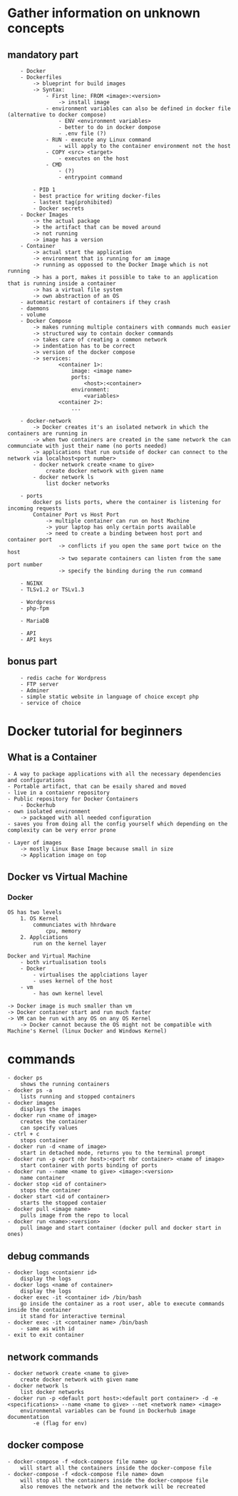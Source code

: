 # Gather information on unknown concepts
## mandatory part
		- Docker
		- Dockerfiles
			-> blueprint for build images
			-> Syntax:
				- First line: FROM <image>:<version>
					-> install image
				- environment variables can also be defined in docker file (alternative to docker compose)
					- ENV <environment variables>
					- better to do in docker dompose
					- .env file (?)
				- RUN - execute any Linux command
					- will apply to the container environment not the host
				- COPY <src> <target>
					- executes on the host
				- CMD 
					- (?)
					- entrypoint command

			- PID 1
			- best practice for writing docker-files
			- lastest tag(prohibited)
			- Docker secrets
		- Docker Images
			-> the actual package
			-> the artifact that can be moved around
			-> not running
			-> image has a version
		- Container
			-> actual start the application
			-> environment that is running for am image
			-> running as oppossed to the Docker Image which is not running
			-> has a port, makes it possible to take to an application that is running inside a container
			-> has a virtual file system
			-> own abstraction of an OS
		- automatic restart of containers if they crash
		- daemons
		- volume
		- Docker Compose
			-> makes running multiple containers with commands much easier
			-> structured way to contain docker commands
			-> takes care of creating a common network
			-> indentation has to be correct
			-> version of the docker compose
			-> services:
					<container 1>:
						image: <image name>
						ports:
							<host>:<container>
						environment:
							<variables>
					<container 2>:
						...

		- docker-network
			-> Docker creates it's an isolated network in which the containers are running in
			-> when two containers are created in the same network the can communciate with just their name (no ports needed)
			-> applications that run outside of docker can connect to the network via localhost<port number>
			- docker network create <name to give>
				create docker network with given name
			- docker network ls
				list docker networks

		- ports
			docker ps lists ports, where the container is listening for incoming requests
			Container Port vs Host Port
				-> multiple container can run on host Machine
				-> your laptop has only certain ports available
				-> need to create a binding between host port and container port
					-> conflicts if you open the same port twice on the host
					-> two separate containers can listen from the same port number
					-> specify the binding during the run command

		- NGINX
		- TLSv1.2 or TSLv1.3

		- Wordpress
		- php-fpm

		- MariaDB

		- API
		- API keys

## bonus part
		- redis cache for Wordpress
		- FTP server
		- Adminer
		- simple static website in language of choice except php
		- service of choice

# Docker tutorial for beginners
## What is a Container
	- A way to package applications with all the necessary dependencies and configurations
	- Portable artifact, that can be esaily shared and moved
	- live in a contaienr repository
	- Public repository for Docker Containers
		- Dockerhub
	- own isolated environment
		-> packaged with all needed configuration
	- saves you from doing all the config yourself which depending on the complexity can be very error prone

	- Layer of images
		-> mostly Linux Base Image because small in size
		-> Application image on top

## Docker vs Virtual Machine
### Docker
	OS has two levels
		1. OS Kernel
			communciates with hhrdware
				cpu, memory
		2. Applciations
			run on the kernel layer

	Docker and Virtual Machine
		- both virtualisation tools
		- Docker
			- virtualises the applciations layer
			- uses kernel of the host
		- vm
			- has own kernel level

	-> Docker image is much smaller than vm
	-> Docker container start and run much faster
	-> VM can be run with any OS on any OS Kernel
		-> Docker cannot because the OS might not be compatible with Machine's Kernel (linux Docker and Windows Kernel)

# commands
	- docker ps
		shows the running containers
	- docker ps -a
		lists running and stopped containers
	- docker images
		displays the images
	- docker run <name of image>
		creates the container
		can specify values
	- ctrl + c
		stops container
	- docker run -d <name of image>
		start in detached mode, returns you to the terminal prompt
	- docker run -p <port nbr host>:<port nbr container> <name of image>
		start container with ports binding of ports
	- docker run --name <name to give> <image>:<version>
		name container
	- docker stop <id of container>
		stops the container
	- docker start <id of container>
		starts the stopped contaier
	- docker pull <image name>
		pulls image from the repo to local
	- docker run <name>:<version>
		pull image and start container (docker pull and docker start in ones)

## debug commands
	- docker logs <contaienr id>
		display the logs
	- docker logs <name of container>
		display the logs
	- docker exec -it <container id> /bin/bash
		go inside the container as a root user, able to execute commands inside the container
		it stand for interactive terminal
	- docker exec -it <container name> /bin/bash
		- same as with id
	- exit to exit container

## network commands
	- docker network create <name to give>
		create docker network with given name
	- docker network ls
		list docker networks
	- docker run -p <default port host>:<default port container> -d -e <specifications> --name <name to give> --net <network name> <image>
		environmental variables can be found in Dockerhub image documentation
			-e (flag for env)

## docker compose
	- docker-compose -f <dock-compose file name> up
		will start all the containers inside the docker-compose file
	- docker-compose -f <dock-compose file name> down
		will stop all the containers inside the docker-compose file
		also removes the network and the network will be recreated